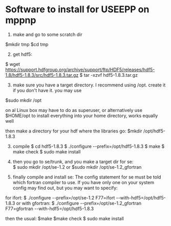 # Software to install for USEEPP on mppnp

1. make and go to some scratch dir 

$mkdir tmp 
$cd tmp 

2. get hdf5: 

$ wget https://support.hdfgroup.org/archive/support/ftp/HDF5/releases/hdf5-1.8/hdf5-1.8.3/src/hdf5-1.8.3.tar.gz
$ tar -xzvf hdf5-1.8.3.tar.gz 

3. make sure you have a target directory. I recommend using 
/opt. create it if you don't have it. you may use 

$sudo mkdir /opt 

on al Linux box may have to do as superuser, or alternatively use 
$HOME/opt to install everything into your home directory, works 
equally well 

then make a directory for your hdf where the libraries go: 
$mkdir /opt/hdf5-1.8.3 

3. compile 
$ cd hdf5-1.8.3 
$ ./configure --prefix=/opt/hdf5-1.8.3 
$ make 
$ make check 
$ sudo make install 

4. then you go to se/trunk, and you make a target dir for se:  
$ sudo mkdir /opt/se-1.2 
or 
$sudo mkdir /opt/se-1.2_gfortran 

5. finally compile and install se: 
The config statement for se must be told which fortran compiler to 
use. If you have only one on your system config may find out, but you 
may want to specify: 

for ifort: 
$ ./configure --prefix=/opt/se-1.2 F77=ifort --with-hdf5=/opt/hdf5-1.8.3 
or with gfortran: 
$ ./configure --prefix=/opt/se-1.2_gfortran F77=gfortran --with-hdf5=/opt/hdf5-1.8.3 

then the usual: 
$make 
$make check 
$ sudo make install 
